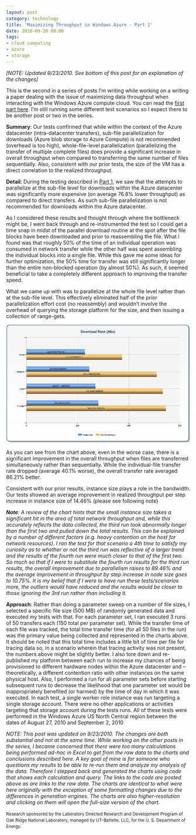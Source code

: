 ```yaml
---
layout: post
category: technology
title: 'Maximizing Throughput in Windows Azure - Part 2'
date: 2010-09-20 00:00
tags:
- cloud computing
- azure
- storage
---
```


_[NOTE: Updated 9/23/2010. See bottom of this post for an explanation of the changes]_

This is the second in a series of posts I’m writing while working on a writing a paper dealing with the issue of 
maximizing data throughput when interacting with the Windows Azure compute cloud. You can read the 
[first part here](/technology/2010/09/13/maximizing-throughput-in-windows-azure-part-1/). I’m still running some 
different test scenarios so I expect there to be another post or two in the series.

__Summary__: Our tests confirmed that while within the context of the Azure datacenter (intra-datacenter transfers), 
sub-file parallelization for downloads (Azure blob storage to Azure Compute) is not recommended (overhead is too high), 
whole-file-level parallelization (parallelizing the transfer of multiple complete files) does provide a significant 
increase in overall throughput when compared to transferring the same number of files sequentially. Also, consistent 
with our prior tests, the size of the VM has a direct correlation to the realized throughput.

__Detail__: During the testing described in [Part 1](/technology/2010/09/13/maximizing-throughput-in-windows-azure-part-1/), 
we saw that the attempts to parallelize at the sub-file level for downloads within the Azure datacenter was 
significantly more expensive (on average 76.8% lower throughput) as compared to direct transfers. As such sub-file 
parallelization is not recommended for downloads within the Azure datacenter.

As I considered these results and thought through where the bottleneck might be, I went back through and re-instrumented 
the test so I could get a time snap in midst of the parallel download routine at the spot after the file blocks have 
been downloaded and prior to reassembling the file. What I found was that roughly 50% of the time of an individual 
operation was consumed in network transfer while the other half was spent assembling the individual blocks into a 
single file. While this gave me some ideas for further optimization, the 50% time for transfer was still significantly 
longer than the entire non-blocked operation (by almost 50%). As such, it seemed beneficial to take a completely 
different approach to improving the transfer speed.

What we came up with was to parallelize at the whole file level rather than at the sub-file level. This effectively 
eliminated half of the prior parallelization effort cost (no reassembly) and wouldn’t involve the overhead of querying 
the storage platform for the size, and then issuing a collection of range-gets.

<img alt='s2chart1' src='/images/s2chart1.png' class='blogimage img-responsive'>

As you can see from the chart above, even in the worse case, there is a significant improvement in the overall 
throughput when files are transferred simultaneously rather than sequentially. While the individual-file transfer rate 
dropped (average 40.1% worse), the overall transfer rate averaged 86.21% better.

Consistent with our prior results, instance size plays a role in the bandwidth. Our tests showed an average improvement 
in realized throughput per step increase in instance size of 14.46% (please see following note)

*__Note__: A review of the chart hints that the small instance size takes a significant hit in the area of total 
network throughput and, while this accurately reflects the data collected, the third run took abnormally longer than 
the first two and pulled down the total results. This can be explained by a number of different factors (e.g. heavy 
contention on the host for network resources). I ran the test for that scenario a 4th time to satisfy my curiosity as 
to whether or not the third run was reflective of a larger trend and the results of the fourth run were much closer to 
that of the first two. So much so that if I were to substitute the fourth run results for the third run results, the 
overall improvement due to parallelism raises to 89.46% and  the average improvement in throughput by step increase in 
node size goes to 10.75%. It is my belief that if I were to have run these tests/scenarios more, the outliers would have 
reduced and the results would be closer to those ignoring the 3rd run rather than including it.*

__Approach__: Rather than doing a parameter sweep on a number of file sizes, I selected a specific file size (500 MB) 
of randomly generated data and executed my tests with that. For each parameter set, I ran executed 3 runs of 50 
transfers each (150 total per parameter set). While the transfer time of each file was tracked, the total time transfer 
time (for all 50 files in the run) was the primary value being collected and represented in the charts above. It should 
be noted that this total time includes a little bit of time per file for tracing data so, in a scenario wherein that 
tracing activity was not present, the numbers above might be slightly better. I also tore down and re-published my 
platform between each run to increase my chances of being provisioned to different hardware nodes within the Azure 
datacenter and – theoretically, a different contention ratio with other instances on the same physical host. Also, I 
performed a run for all parameter sets before starting subsequent runs to decrease the likelihood that one parameter 
set would be inappropriately benefited (or harmed) by the time of day in which it was executed. In each test, a single 
worker role instance was run targeting a single storage account. There were no other applications or activities 
targeting that storage account during the tests runs. All of these tests were performed in the Windows Azure US North 
Central region between the dates of August 27, 2010 and September 2, 2010

*NOTE: This post was updated on 9/23/2010. The changes are both substantial and not at the same time. While working on 
the other posts in the series, I became concerned that there were too many calculations being performed ad-hoc in Excel 
to get from the raw data to the charts and conclusions described here. A key goal of mine is for someone who questions 
my results to be able to re-run them and analyze my analysis of the data. Therefore I stepped back and generated the 
charts using code that shows each calculation and query. The links to the code are posted above as are links to the raw 
data. The charts are identical to what were here originally with the exception of some formatting changes due to the 
differences in generation engines. The charts are also higher-resolution and clicking on them will open the full-size 
version of the chart.* 

<small>Research sponsored by the Laboratory Directed Research and Development Program of Oak Ridge National Laboratory, 
managed by UT-Battelle, LLC, for the U. S. Department of Energy.</small>
